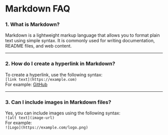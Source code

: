 # Markdown FAQ

### 1. What is Markdown?

Markdown is a lightweight markup language that allows you to format plain text using simple syntax. It is commonly used for writing documentation, README files, and web content.

---

### 2. How do I create a hyperlink in Markdown?

To create a hyperlink, use the following syntax:  
`[link text](https://example.com)`  
For example: [GitHub](https://github.com)

---

### 3. Can I include images in Markdown files?

Yes, you can include images using the following syntax:  
`![alt text](image-url)`  
For example:  
`![Logo](https://example.com/logo.png)`